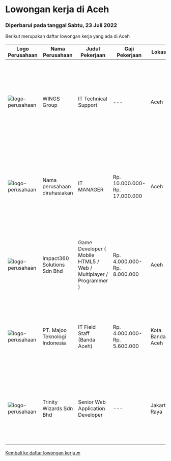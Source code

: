
  # Lowongan kerja di Aceh

  ### Diperbarui pada tanggal Sabtu, 23 Juli 2022

  Berikut merupakan daftar lowongan kerja yang ada di Aceh

  |Logo Perusahaan | Nama Perusahaan | Judul Pekerjaan | Gaji Pekerjaan | Lokasi | Deskripsi | Tanggal diunggah | Pranala |
  | -------------- | --------------- | --------------- | --------- | --------- | -------------- | ------- | ----------- |
  |![logo-perusahaan](https://image-service-cdn.seek.com.au/11013dc0c553d42d1b953fc6a3058eba55d3fe59/ee4dce1061f3f616224767ad58cb2fc751b8d2dc)|WINGS Group|IT Technical Support|---|Aceh|Job Requirements : Minimal Diploma degree in Computer Science or related departments (fresh graduates welcome to apply) with minimum GPA 3.00 (on a...|Rabu, 20 Juli 2022|https://www.jobstreet.co.id/id/job/it-technical-support-3964184?token=0~18966c78-f6fc-46f6-9ce8-e2a2b8111661&sectionRank=1&jobId=jobstreet-id-job-3964184|
|![logo-perusahaan](https://i.ibb.co/sqvTCh9/112815900-stock-vector-no-image-available-icon-flat-vector.webp)|Nama perusahaan dirahasiakan|IT MANAGER|Rp. 10.000.000-Rp. 17.000.000|Aceh|Memiliki pengalaman leadership sebagai Manager sebelumnya.Back End Engineer1. Memiliki pengalaman dalam membangun RESTful APIs2. Menguasai bahasa...|Senin, 11 Juli 2022|https://www.jobstreet.co.id/id/job/it-manager-3951340?token=0~18966c78-f6fc-46f6-9ce8-e2a2b8111661&sectionRank=2&jobId=jobstreet-id-job-3951340|
|![logo-perusahaan](https://image-service-cdn.seek.com.au/06b729438205195a03d4bcec08ce1ddd5d9c1576/ee4dce1061f3f616224767ad58cb2fc751b8d2dc)|Impact360 Solutions Sdn Bhd|Game Developer ( Mobile HTML5 / Web / Multiplayer / Programmer )|Rp. 4.000.000-Rp. 8.000.000|Aceh|We are hiring remote HTML5 game developers from all parts of Indonesia. If you have real experience building HTML5 games or applications, you're...|Kamis, 14 Juli 2022|https://www.jobstreet.co.id/id/job/game-developer-mobile-html5-web-multiplayer-programmer-5027276/origin/my?token=0~18966c78-f6fc-46f6-9ce8-e2a2b8111661&sectionRank=3&jobId=jobstreet-my-job-5027276|
|![logo-perusahaan](https://image-service-cdn.seek.com.au/189bf52fde82636e38ad72262805fd31d41717ee/ee4dce1061f3f616224767ad58cb2fc751b8d2dc)|PT. Majoo Teknologi Indonesia|IT Field Staff (Banda Aceh)|Rp. 4.000.000-Rp. 5.600.000|Kota Banda Aceh|Kualifikasi Minimal: D3/S1 Teknologi Informasi atau Sistem Informasi Pengalaman 1 tahun bekerja sebagai teknisi lapangan di bidang teknologi informasi...|Senin, 04 Juli 2022|https://www.jobstreet.co.id/id/job/it-field-staff-banda-aceh-3942571?token=0~18966c78-f6fc-46f6-9ce8-e2a2b8111661&sectionRank=4&jobId=jobstreet-id-job-3942571|
|![logo-perusahaan](https://image-service-cdn.seek.com.au/cfe05f28dbf142b84128ef993563f57445f28dbd/ee4dce1061f3f616224767ad58cb2fc751b8d2dc)|Trinity Wizards Sdn Bhd|Senior Web Application Developer|---|Jakarta Raya|Responsible for designing or re-designing, developing, testing, and implementing complex Web software programs and applications and providing...|Rabu, 29 Juni 2022|https://www.jobstreet.co.id/id/job/senior-web-application-developer-5010792/origin/my?token=0~18966c78-f6fc-46f6-9ce8-e2a2b8111661&sectionRank=5&jobId=jobstreet-my-job-5010792|


  [Kembali ke daftar lowongan kerja 🔙](../README.md#daftar-lowongan-kerja)
  